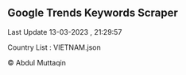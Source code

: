 

## Google Trends Keywords Scraper 
 
Last Update 13-03-2023 , 21:29:57

Country List :
VIETNAM.json



© Abdul Muttaqin 
